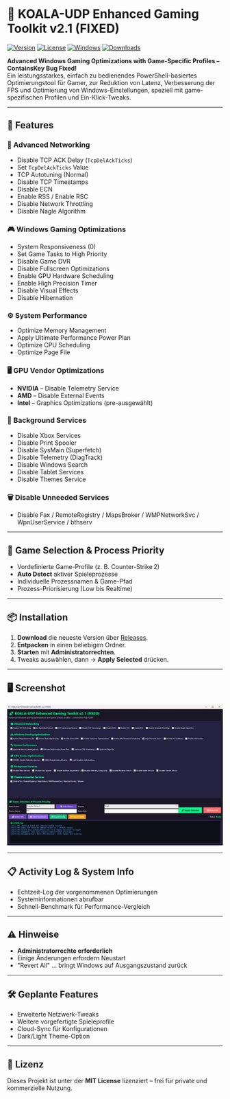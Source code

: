 # 🐨 KOALA-UDP Enhanced Gaming Toolkit v2.1 (FIXED)

[![Version](https://img.shields.io/badge/version-2.1-green.svg)]()
[![License](https://img.shields.io/badge/license-MIT-blue.svg)](LICENSE)
[![Windows](https://img.shields.io/badge/platform-Windows-blue.svg)]()
[![Downloads](https://img.shields.io/github/downloads/KOALAaufPILLEN/KOALAOptimizer/total.svg)]()

**Advanced Windows Gaming Optimizations with Game-Specific Profiles – ContainsKey Bug Fixed!**  
Ein leistungsstarkes, einfach zu bedienendes PowerShell-basiertes Optimierungstool für Gamer, zur Reduktion von Latenz, Verbesserung der FPS und Optimierung von Windows-Einstellungen, speziell mit game-spezifischen Profilen und Ein-Klick-Tweaks.

---

## 🚀 Features

### 🔗 Advanced Networking
- Disable TCP ACK Delay (`TcpDelAckTicks`)
- Set `TcpDelAckTicks` Value
- TCP Autotuning (Normal)
- Disable TCP Timestamps
- Disable ECN
- Enable RSS / Enable RSC
- Disable Network Throttling
- Disable Nagle Algorithm

### 🎮 Windows Gaming Optimizations
- System Responsiveness (0)
- Set Game Tasks to High Priority
- Disable Game DVR
- Disable Fullscreen Optimizations
- Enable GPU Hardware Scheduling
- Enable High Precision Timer
- Disable Visual Effects
- Disable Hibernation

### ⚙️ System Performance
- Optimize Memory Management
- Apply Ultimate Performance Power Plan
- Optimize CPU Scheduling
- Optimize Page File

### 🖥️ GPU Vendor Optimizations
- **NVIDIA** – Disable Telemetry Service  
- **AMD** – Disable External Events  
- **Intel** – Graphics Optimizations (pre-ausgewählt)

### 🔧 Background Services
- Disable Xbox Services
- Disable Print Spooler
- Disable SysMain (Superfetch)
- Disable Telemetry (DiagTrack)
- Disable Windows Search
- Disable Tablet Services
- Disable Themes Service

### 🗑 Disable Unneeded Services
- Disable Fax / RemoteRegistry / MapsBroker / WMPNetworkSvc / WpnUserService / bthserv

---

## 🎯 Game Selection & Process Priority
- Vordefinierte Game-Profile (z. B. Counter-Strike 2)
- **Auto Detect** aktiver Spieleprozesse
- Individuelle Prozessnamen & Game-Pfad
- Prozess-Priorisierung (Low bis Realtime)

---

## 📦 Installation
1. **Download** die neueste Version über [Releases](https://github.com/KOALAaufPILLEN/KOALAOptimizer/releases).
2. **Entpacken** in einen beliebigen Ordner.
3. **Starten** mit **Administratorrechten**.
4. Tweaks auswählen, dann → **Apply Selected** drücken.

---

## 🖥️ Screenshot
![KOALA-UDP Screenshot](https://github.com/KOALAaufPILLEN/KOALAOptimizer/blob/main/screenshot.png)

---

## 📋 Activity Log & System Info
- Echtzeit-Log der vorgenommenen Optimierungen
- Systeminformationen abrufbar
- Schnell-Benchmark für Performance-Vergleich

---

## ⚠️ Hinweise
- **Administratorrechte erforderlich**
- Einige Änderungen erfordern Neustart
- "Revert All" … bringt Windows auf Ausgangszustand zurück

---

## 🛠️ Geplante Features
- Erweiterte Netzwerk-Tweaks
- Weitere vorgefertigte Spieleprofile
- Cloud-Sync für Konfigurationen
- Dark/Light Theme-Option

---

## 📜 Lizenz
Dieses Projekt ist unter der **MIT License** lizenziert – frei für private und kommerzielle Nutzung.

